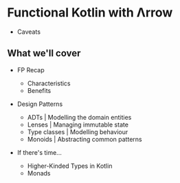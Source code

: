 # Functional Kotlin with Λrrow

* Caveats

## What we'll cover

* FP Recap
  * Characteristics
  * Benefits

* Design Patterns
  * ADTs         | Modelling the domain entities
  * Lenses       | Managing immutable state
  * Type classes | Modelling behaviour
  * Monoids      | Abstracting common patterns

* If there's time...
  * Higher-Kinded Types in Kotlin
  * Monads
